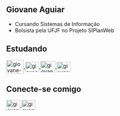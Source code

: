 ## Giovane Aguiar
- Cursando Sistemas de Informação
- Bolsista pela UFJF no Projeto SIPlanWeb

<!-- ## Conhecimentos



<a href="#" target="_blank">
<img align="center" alt="giovane-vue" height="27" width="37" src="https://cdn.jsdelivr.net/npm/simple-icons@5.8.0/icons/html5.svg" style="max-width:100%;">
</a>

<a href="#" target="_blank">
<img align="center" alt="giovane-vue" height="27" width="37" src="https://cdn.jsdelivr.net/npm/simple-icons@5.8.0/icons/css3.svg" style="max-width:100%;">
</a>

<a href="#" target="_blank">
<img align="center" alt="giovane-javascript" height="27" width="37" src="https://cdn.jsdelivr.net/npm/simple-icons@5.8.0/icons/javascript.svg" style="max-width:100%;">
</a>

<a href="#" target="_blank">
<img align="center" alt="giovane-c" height="27" width="37" src="https://cdn.jsdelivr.net/npm/simple-icons@5.8.0/icons/c.svg" style="max-width:100%;">
</a>

<a href="#" target="_blank">
<img align="center" alt="giovane-vue" height="27" width="37" src="https://cdn.jsdelivr.net/npm/simple-icons@5.8.0/icons/vuedotjs.svg" style="max-width:100%;">
</a>


-->

## Estudando

<a href="#" target="_blank">
<img align="center" alt="giovane-php" height="37" width="47" src="https://cdn.jsdelivr.net/npm/simple-icons@3.0.1/icons/php.svg" style="max-width:100%;">
</a>

<a href="#" target="_blank">
<img align="center" alt="giovane-postgresql" height="27" width="37" src="https://cdn.jsdelivr.net/npm/simple-icons@3.0.1/icons/postgresql.svg" style="max-width:100%;">
</a>

<a href="#" target="_blank">
<img align="center" alt="giovane-java" height="30" width="40" src="https://cdn.jsdelivr.net/npm/simple-icons@5.8.0/icons/java.svg" style="max-width:100%;">
</a>

<a href="#" target="_blank">
<img align="center" alt="giovane-ubuntu" height="27" width="37" src="https://cdn.jsdelivr.net/npm/simple-icons@5.8.0/icons/ubuntu.svg" style="max-width:100%;">
</a>



## Conecte-se comigo

<a href="https://www.linkedin.com/in/giovane-aguiar/" target="_blank">
<img align="center" alt="giovane-linkedin" height="27" width="37" src="https://cdn.jsdelivr.net/npm/simple-icons@5.8.0/icons/linkedin.svg" style="max-width:100%;">
</a>

<a href="mailto:giovaneaguiar@ice.ufjf.br" target="_blank">
<img align="center" alt="giovane-email" height="27" width="37" src="https://cdn.jsdelivr.net/npm/simple-icons@5.8.0/icons/gmail.svg" style="max-width:100%"
</a> 
  








<!--[![Top Langs](https://github-readme-stats.vercel.app/api/top-langs/?username=giovaneaguiar&layout=compact&theme=dark&langs_count=6&count_private=true)](https://github.com/anuraghazra/github-readme-stats)
[![Linkedin Badge](https://img.shields.io/badge/-Giovane%20Aguiar-6633cc?style=flat-square&logo=Linkedin&logoColor=white&link=https://www.linkedin.com/in/giovane-aguiar/)](https://www.linkedin.com/in/giovane-aguiar/)  -
[![Gmail Badge](https://img.shields.io/badge/-giovaneaguiar@ice.ufjf.br-6633cc?style=flat-square&logo=Gmail&logoColor=white&link=mailto:giovaneaguiar@ice.ufjf.br)](mailto:giovaneaguiar@ice.ufjf.br)
-->
<!--
**giovaneaguiar/giovaneaguiar** is a ✨ _special_ ✨ repository because its `README.md` (this file) appears on your GitHub profile.

Here are some ideas to get you started:

- 🔭 I’m currently working on ...
- 🌱 I’m currently learning ...
- 👯 I’m looking to collaborate on ...
- 🤔 I’m looking for help with ...
- 💬 Ask me about ...
- 📫 How to reach me: ...
- 😄 Pronouns: ...
- ⚡ Fun fact: ...
-->

